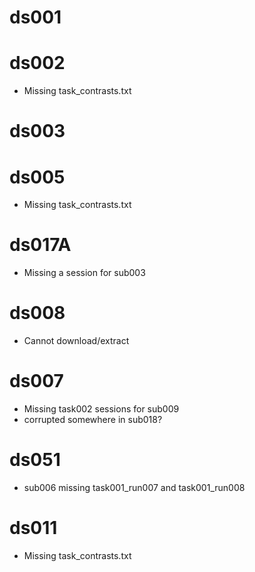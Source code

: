 # ds001

# ds002

- Missing task_contrasts.txt

# ds003

# ds005

- Missing task_contrasts.txt

# ds017A

- Missing a session for sub003

# ds008

- Cannot download/extract

# ds007

- Missing task002 sessions for sub009
- corrupted somewhere in sub018?

# ds051 

- sub006 missing task001_run007 and task001_run008

# ds011

- Missing task_contrasts.txt
